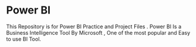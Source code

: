 # Power BI
This Repository is for Power BI Practice and Project Files . Power BI Is a Business Intelligence Tool By Microsoft , One of the most popular and Easy to use BI Tool. 
